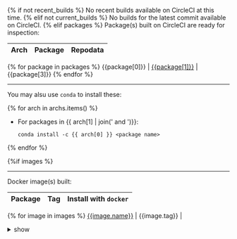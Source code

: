 <!-- BiocondaBot Artifacts Message (this line used to identify post) -->
{% if not recent_builds %}
No recent builds available on CircleCI at this time.
{% elif not current_builds %}
No builds for the latest commit available on CircleCI.
{% elif packages %}
Package(s) built on CircleCI are ready for inspection:

Arch | Package | Repodata
-----|---------|---------
{% for package in packages %}
{{package[0]}} | [{{package[1]}}]({{package[2]}}) | {{package[3]}}
{% endfor %}

***

You may alsu use `conda` to install these:

{% for arch in archs.items() %}
 - For packages in {{ arch[1] | join(' and ')}}:
   ```
   conda install -c {{ arch[0] }} <package name>
   ```
{% endfor %}

{%if images %}

***

Docker image(s) built:

Package | Tag | Install with `docker`
--------|-----|----------------------
{% for image in images %}
[{{image.name}}]({{image.url}}) | {{image.tag}} | <details><summary>show</summary>`curl "{{image.url}}" \| gzip -dc \| docker load`
{% endfor %}

{% endif %}
{% else %}
CirleCI builds completed without yielding any package artifacts.
{% endif %}
